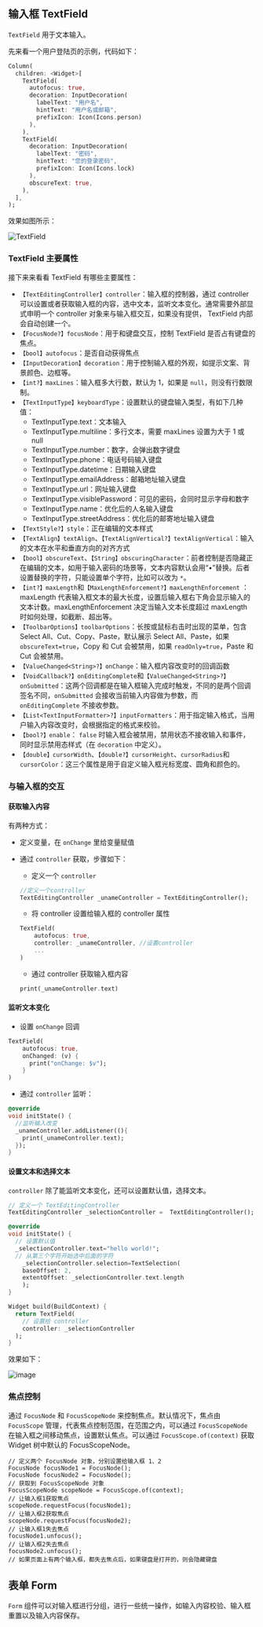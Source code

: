 ## 输入框 TextField

`TextField` 用于文本输入。

先来看一个用户登陆页的示例，代码如下：

```dart
Column(
  children: <Widget>[
    TextField(
      autofocus: true,
      decoration: InputDecoration(
        labelText: "用户名",
        hintText: "用户名或邮箱",
        prefixIcon: Icon(Icons.person)
      ),
    ),
    TextField(
      decoration: InputDecoration(
        labelText: "密码",
        hintText: "您的登录密码",
        prefixIcon: Icon(Icons.lock)
      ),
      obscureText: true,
    ),
  ],
);
```

效果如图所示：

![TextField](https://gitee.com/owenlee233/image_store/raw/master/202109291030562.png)

### TextField 主要属性

接下来来看看 TextField 有哪些主要属性：

- `【TextEditingController】controller`：输入框的控制器，通过 controller 可以设置或者获取输入框的内容，选中文本，监听文本变化。通常需要外部显式申明一个 controller 对象来与输入框交互，如果没有提供， TextField 内部会自动创建一个。
- `【FocusNode?】focusNode`：用于和键盘交互，控制 TextField 是否占有键盘的焦点。
- `【bool】autofocus`：是否自动获得焦点
- `【InputDecoration】decoration`：用于控制输入框的外观，如提示文案、背景颜色、边框等。
- `【int?】maxLines`：输入框多大行数，默认为 1，如果是 `null`，则没有行数限制。
- `【TextInputType】keyboardType`：设置默认的键盘输入类型，有如下几种值：
  - TextInputType.text：文本输入
  - TextInputType.multiline：多行文本，需要 maxLines 设置为大于 1 或 null
  - TextInputType.number：数字，会弹出数字键盘
  - TextInputType.phone：电话号码输入键盘
  - TextInputType.datetime：日期输入键盘
  - TextInputType.emailAddress：邮箱地址输入键盘
  - TextInputType.url：网址输入键盘
  - TextInputType.visiblePassword：可见的密码，会同时显示字母和数字
  - TextInputType.name：优化后的人名输入键盘
  - TextInputType.streetAddress：优化后的邮寄地址输入键盘
- `【TextStyle?】style`：正在编辑的文本样式
- `【TextAlign】textAlign`、`【TextAlignVertical?】textAlignVertical`：输入的文本在水平和垂直方向的对齐方式
- `【bool】obscureText`、`【String】obscuringCharacter`：前者控制是否隐藏正在编辑的文本，如用于输入密码的场景等，文本内容默认会用“•”替换。后者设置替换的字符，只能设置单个字符，比如可以改为 `*`。
- `【int?】maxLength`和`【MaxLengthEnforcement?】maxLengthEnforcement` ：maxLength 代表输入框文本的最大长度，设置后输入框右下角会显示输入的文本计数。maxLengthEnforcement 决定当输入文本长度超过 maxLength 时如何处理，如截断、超出等。
- `【ToolbarOptions】toolbarOptions`：长按或鼠标右击时出现的菜单，包含 Select All、Cut、Copy、Paste，默认展示 Select All、Paste，如果 `obscureText=true`，Copy 和 Cut 会被禁用，如果 `readOnly=true`，Paste 和 Cut 会被禁用。
- `【ValueChanged<String>?】onChange`：输入框内容改变时的回调函数
- `【VoidCallback?】onEditingComplete`和`【ValueChanged<String>?】onSubmitted`：这两个回调都是在输入框输入完成时触发，不同的是两个回调签名不同，`onSubmitted` 会接收当前输入内容做为参数，而 `onEditingComplete` 不接收参数。
- `【List<TextInputFormatter>?】inputFormatters`：用于指定输入格式，当用户输入内容改变时，会根据指定的格式来校验。
- `【bool?】enable`： `false` 时输入框会被禁用，禁用状态不接收输入和事件，同时显示禁用态样式（在 `decoration` 中定义）。
- `【double】cursorWidth`、`【double?】cursorHeight`、`cursorRadius`和`cursorColor`：这三个属性是用于自定义输入框光标宽度、圆角和颜色的。

### 与输入框的交互

#### 获取输入内容

有两种方式：

- 定义变量，在 `onChange` 里给变量赋值

- 通过 `controller` 获取，步骤如下：

  - 定义一个 `controller`

  ```dart
  //定义一个controller
  TextEditingController _unameController = TextEditingController();
  ```

  - 将 controller 设置给输入框的 controller 属性

  ```dart
  TextField(
      autofocus: true,
      controller: _unameController, //设置controller
      ...
  )
  ```

  - 通过 controller 获取输入框内容

  ```dart
  print(_unameController.text)
  ```

#### 监听文本变化

- 设置 `onChange` 回调

```dart
TextField(
    autofocus: true,
    onChanged: (v) {
      print("onChange: $v");
    }
)
```

- 通过 `controller` 监听：

```dart
@override
void initState() {
  //监听输入改变  
  _unameController.addListener((){
    print(_unameController.text);
  });
}
```

#### 设置文本和选择文本

`controller` 除了能监听文本变化，还可以设置默认值，选择文本。

```dart
// 定义一个 TextEditingController
TextEditingController _selectionController =  TextEditingController();

@override
void initState() {
  // 设置默认值
  _selectionController.text="hello world!";
  // 从第三个字符开始选中后面的字符
	_selectionController.selection=TextSelection(
    baseOffset: 2,
    extentOffset: _selectionController.text.length
	);
}

Widget build(BuildContext) {
  return TextField(
    // 设置给 controller
  	controller: _selectionController
  );
}
```

 效果如下：

![image](https://gitee.com/owenlee233/image_store/raw/master/202109292355613.png)

### 焦点控制

通过 `FocusNode` 和 `FocusScopeNode` 来控制焦点。默认情况下，焦点由 `FocusScope` 管理，代表焦点控制范围，在范围之内，可以通过 `FocusScopeNode` 在输入框之间移动焦点，设置默认焦点。可以通过 `FocusScope.of(context)` 获取 Widget 树中默认的 FocusScopeNode。

```
// 定义两个 FocusNode 对象，分别设置给输入框 1、2
FocusNode focusNode1 = FocusNode();
FocusNode focusNode2 = FocusNode();
// 获取到 FocusScopeNode 对象
FocusScopeNode scopeNode = FocusScope.of(context);
// 让输入框1获取焦点
scopeNode.requestFocus(focusNode1);
// 让输入框2获取焦点
scopeNode.requestFocus(focusNode2);
// 让输入框1失去焦点
focusNode1.unfocus();
// 让输入框2失去焦点
focusNode2.unfocus();
// 如果页面上有两个输入框，都失去焦点后，如果键盘是打开的，则会隐藏键盘
```

## 表单 Form

`Form` 组件可以对输入框进行分组，进行一些统一操作，如输入内容校验、输入框重置以及输入内容保存。

